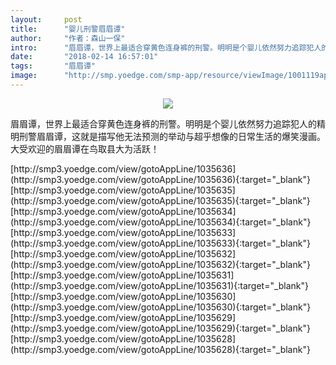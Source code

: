 ```yaml
---
layout:     post
title:      "婴儿刑警眉眉谭"
author:     "作者：森山一保"
intro:      "眉眉谭，世界上最适合穿黄色连身裤的刑警。明明是个婴儿依然努力追踪犯人的精明刑警眉眉谭，这就是描写他无法预测的举动与超乎想像的日常生活的爆笑漫画。大受欢迎的眉眉谭在鸟取县大为活跃！"
date:       "2018-02-14 16:57:01"
tags:       "眉眉谭"
image:      "http://smp.yoedge.com/smp-app/resource/viewImage/1001119appline.png"
---
```

<div style="text-align: center">
<p><img src="http://smp.yoedge.com/smp-app/resource/viewImage/1001119appline.png"/></p>
</div>
<p class="post-meta">
<span>眉眉谭，世界上最适合穿黄色连身裤的刑警。明明是个婴儿依然努力追踪犯人的精明刑警眉眉谭，这就是描写他无法预测的举动与超乎想像的日常生活的爆笑漫画。大受欢迎的眉眉谭在鸟取县大为活跃！</span>
</p>
[http://smp3.yoedge.com/view/gotoAppLine/1035636](http://smp3.yoedge.com/view/gotoAppLine/1035636){:target="_blank"}
[http://smp3.yoedge.com/view/gotoAppLine/1035635](http://smp3.yoedge.com/view/gotoAppLine/1035635){:target="_blank"}
[http://smp3.yoedge.com/view/gotoAppLine/1035634](http://smp3.yoedge.com/view/gotoAppLine/1035634){:target="_blank"}
[http://smp3.yoedge.com/view/gotoAppLine/1035633](http://smp3.yoedge.com/view/gotoAppLine/1035633){:target="_blank"}
[http://smp3.yoedge.com/view/gotoAppLine/1035632](http://smp3.yoedge.com/view/gotoAppLine/1035632){:target="_blank"}
[http://smp3.yoedge.com/view/gotoAppLine/1035631](http://smp3.yoedge.com/view/gotoAppLine/1035631){:target="_blank"}
[http://smp3.yoedge.com/view/gotoAppLine/1035630](http://smp3.yoedge.com/view/gotoAppLine/1035630){:target="_blank"}
[http://smp3.yoedge.com/view/gotoAppLine/1035629](http://smp3.yoedge.com/view/gotoAppLine/1035629){:target="_blank"}
[http://smp3.yoedge.com/view/gotoAppLine/1035628](http://smp3.yoedge.com/view/gotoAppLine/1035628){:target="_blank"}


